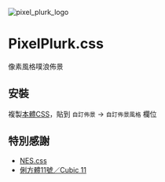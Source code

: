![pixel_plurk_logo](https://user-images.githubusercontent.com/4176802/231839890-a084c430-d022-4727-ba72-2373189322c9.jpg)

# PixelPlurk.css

像素風格噗浪佈景

## 安裝

複製[本體CSS](https://github.com/maid-cat/PixelPlurk.css/blob/main/PixelPlurk.css)，貼到 `自訂佈景` -> `自訂佈景風格` 欄位


## 特別感謝

- [NES.css](https://nostalgic-css.github.io/NES.css/)
- [俐方體11號／Cubic 11](https://github.com/ACh-K/Cubic-11)